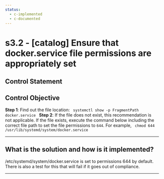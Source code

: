 ```yaml
---
status:
  - c-implemented
  - c-documented
---
```


# s3.2 - \[catalog\] Ensure that docker.service file permissions are appropriately set

## Control Statement

## Control Objective

**Step 1**: Find out the file location:  ```  systemctl show -p FragmentPath docker.service  ```    **Step 2**: If the file does not exist, this recommendation is not applicable. If the file exists, execute the command below including the correct file path to set the file permissions to `644`.    For example,  ```  chmod 644 /usr/lib/systemd/system/docker.service  ```

______________________________________________________________________

## What is the solution and how is it implemented?

/etc/systemd/system/docker.service is set to permissions 644 by default.
There is also a test for this that will fail if it goes out of compliance.

______________________________________________________________________
